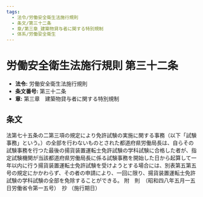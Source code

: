```yaml
---
tags:
  - 法令/労働安全衛生法施行規則
  - 条文/第三十二条
  - 章/第三章_建築物貸与者に関する特別規制
  - 体系/労働安全衛生
---
```

# 労働安全衛生法施行規則 第三十二条

- **法令:** 労働安全衛生法施行規則
- **条文番号:** 第三十二条
- **章:** 第三章　建築物貸与者に関する特別規制

## 条文
法第七十五条の二第三項の規定により免許試験の実施に関する事務（以下「試験事務」という。）の全部を行わないものとされた都道府県労働局長は、自らその試験事務を行つた最後の揚貨装置運転士免許試験の学科試験に合格した者が、指定試験機関が当該都道府県労働局長に係る試験事務を開始した日から起算して一年以内に行う揚貨装置運転士免許試験を受けようとする場合には、別表第五第五号の規定にかかわらず、その者の申請により、一回に限り、揚貨装置運転士免許試験の学科試験の全部を免除することができる。
附　則　（昭和四八年五月一五日労働省令第一五号）　抄
（施行期日）

